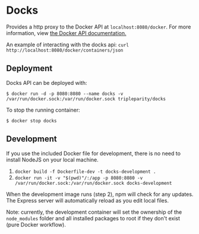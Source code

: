# Docks

Provides a http proxy to the Docker API at `localhost:8080/docker`. For more information,
view [the Docker API documentation.](https://docs.docker.com/engine/api/v1.37)

An example of interacting with the docks api:
`curl http://localhost:8080/docker/containers/json`

## Deployment
Docks API can be deployed with:
```
$ docker run -d -p 8080:8080 --name docks -v /var/run/docker.sock:/var/run/docker.sock tripleparity/docks
```

To stop the running container:
```
$ docker stop docks
```

## Development
If you use the included Docker file for development, there is no need to install NodeJS on your local machine.
1. `docker build -f Dockerfile-dev -t docks-development .`
2. `docker run -it -v "$(pwd)"/:/app -p 8080:8080 -v /var/run/docker.sock:/var/run/docker.sock docks-development `

When the development image runs (step 2), npm will check for any updates. The Express server will automatically
reload as you edit local files.

Note: currently, the development container will set the ownership of the `node_modules` folder and all installed
packages to root if they don't exist (pure Docker workflow).
